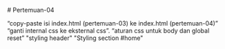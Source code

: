 # Pertemuan-04

“copy-paste isi index.html (pertemuan-03) ke index.html (pertemuan-04)”
“ganti internal css ke eksternal css”.
“aturan css untuk body dan global reset”
"styling header"
"Styling section #home"